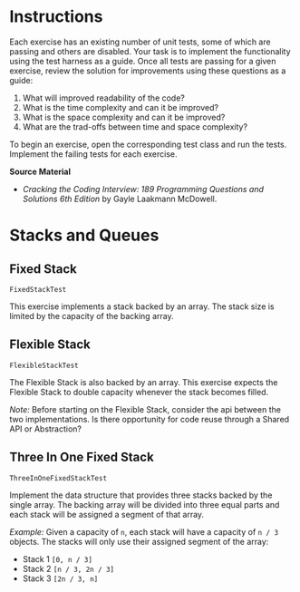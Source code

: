 # Instructions

Each exercise has an existing number of unit tests, some of which are passing and others are disabled. Your task is to implement the functionality using the test harness as a guide. Once all tests are passing for a given exercise, review the solution for improvements using these questions as a guide:

1. What will improved readability of the code?
2. What is the time complexity and can it be improved?
3. What is the space complexity and can it be improved?
4. What are the trad-offs between time and space complexity?

To begin an exercise, open the corresponding test class and run the tests. Implement the failing tests for each exercise.

**Source Material**
* _Cracking the Coding Interview: 189 Programming Questions and Solutions 6th Edition_ by Gayle Laakmann McDowell.


# Stacks and Queues

## Fixed Stack

`FixedStackTest`

This exercise implements a stack backed by an array. The stack size is limited by the capacity of the backing array.

## Flexible Stack

`FlexibleStackTest`

The Flexible Stack is also backed by an array. This exercise expects the Flexible Stack to double capacity whenever the stack becomes filled.

_Note:_ Before starting on the Flexible Stack, consider the api between the two implementations. Is there opportunity for code reuse through a Shared API or Abstraction? 

## Three In One Fixed Stack

`ThreeInOneFixedStackTest`

Implement the data structure that provides three stacks backed by the single array. The backing array will be divided into three equal parts and each stack will be assigned a segment of that array.

*Example:*
Given a capacity of `n`, each stack will have a capacity of `n / 3` objects. The stacks will only use their assigned segment of the array: 
* Stack 1 `[0, n / 3]`
* Stack 2 `[n / 3, 2n / 3]`
* Stack 3 `[2n / 3, n]`


